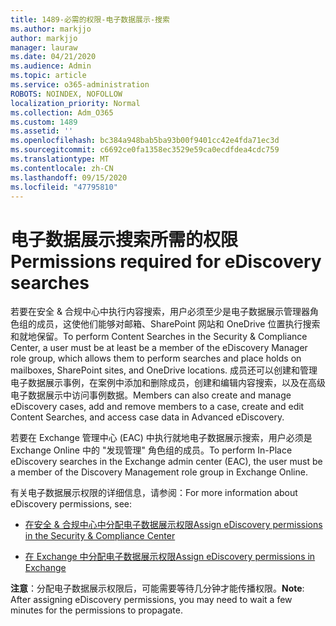 ```yaml
---
title: 1489-必需的权限-电子数据展示-搜索
ms.author: markjjo
author: markjjo
manager: lauraw
ms.date: 04/21/2020
ms.audience: Admin
ms.topic: article
ms.service: o365-administration
ROBOTS: NOINDEX, NOFOLLOW
localization_priority: Normal
ms.collection: Adm_O365
ms.custom: 1489
ms.assetid: ''
ms.openlocfilehash: bc384a948bab5ba93b00f9401cc42e4fda71ec3d
ms.sourcegitcommit: c6692ce0fa1358ec3529e59ca0ecdfdea4cdc759
ms.translationtype: MT
ms.contentlocale: zh-CN
ms.lasthandoff: 09/15/2020
ms.locfileid: "47795810"
---
```

# <a name="permissions-required-for-ediscovery-searches"></a><span data-ttu-id="0ea30-102">电子数据展示搜索所需的权限</span><span class="sxs-lookup"><span data-stu-id="0ea30-102">Permissions required for eDiscovery searches</span></span>

<span data-ttu-id="0ea30-103">若要在安全 & 合规中心中执行内容搜索，用户必须至少是电子数据展示管理器角色组的成员，这使他们能够对邮箱、SharePoint 网站和 OneDrive 位置执行搜索和就地保留。</span><span class="sxs-lookup"><span data-stu-id="0ea30-103">To perform Content Searches in the Security & Compliance Center, a user must be at least be a member of the eDiscovery Manager role group, which allows them to perform searches and place holds on mailboxes, SharePoint sites, and OneDrive locations.</span></span> <span data-ttu-id="0ea30-104">成员还可以创建和管理电子数据展示事例，在案例中添加和删除成员，创建和编辑内容搜索，以及在高级电子数据展示中访问事例数据。</span><span class="sxs-lookup"><span data-stu-id="0ea30-104">Members can also create and manage eDiscovery cases, add and remove members to a case, create and edit Content Searches, and access case data in Advanced eDiscovery.</span></span>

<span data-ttu-id="0ea30-105">若要在 Exchange 管理中心 (EAC) 中执行就地电子数据展示搜索，用户必须是 Exchange Online 中的 "发现管理" 角色组的成员。</span><span class="sxs-lookup"><span data-stu-id="0ea30-105">To perform In-Place eDiscovery searches in the Exchange admin center (EAC), the user must be a member of the Discovery Management role group in Exchange Online.</span></span>

<span data-ttu-id="0ea30-106">有关电子数据展示权限的详细信息，请参阅：</span><span class="sxs-lookup"><span data-stu-id="0ea30-106">For more information about eDiscovery permissions, see:</span></span> 

- [<span data-ttu-id="0ea30-107">在安全 & 合规中心中分配电子数据展示权限</span><span class="sxs-lookup"><span data-stu-id="0ea30-107">Assign eDiscovery permissions in the Security & Compliance Center</span></span>](https://docs.microsoft.com/microsoft-365/compliance/assign-ediscovery-permissions)

- [<span data-ttu-id="0ea30-108">在 Exchange 中分配电子数据展示权限</span><span class="sxs-lookup"><span data-stu-id="0ea30-108">Assign eDiscovery permissions in Exchange</span></span>](https://docs.microsoft.com/exchange/security-and-compliance/in-place-ediscovery/assign-ediscovery-permissions)

<span data-ttu-id="0ea30-109">**注意**：分配电子数据展示权限后，可能需要等待几分钟才能传播权限。</span><span class="sxs-lookup"><span data-stu-id="0ea30-109">**Note**: After assigning eDiscovery permissions, you may need to wait a few minutes for the permissions to propagate.</span></span>
